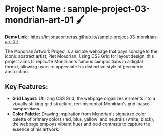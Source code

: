 # Project Name : sample-project-03-mondrian-art-01 🖌️

**Demo Link** : https://imjonacontreras.github.io/sample-project-03-mondrian-art-01/

The Mondrian Artwork Project is a simple webpage that pays homage to the iconic abstract artist, Piet Mondrian. Using CSS Grid for layout design, this project aims to replicate Mondrian's famous compositions in a digital format, allowing users to appreciate his distinctive style of geometric abstraction.

## Key Features:
- **Grid Layout:** Utilizing CSS Grid, the webpage organizes elements into a visually striking grid structure, reminiscent of Mondrian's grid-based compositions.
- **Color Palette:** Drawing inspiration from Mondrian's signature color palette of primary colors (red, blue, yellow) and neutrals (white, black), the webpage employs vibrant hues and bold contrasts to capture the essence of his artwork.
